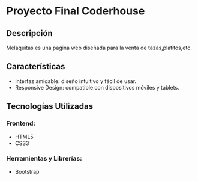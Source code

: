 <h1> Proyecto Final Coderhouse</h1>

<h2> Descripción </h2>
<p> Melaquitas es una pagina web diseñada para la venta de tazas,platitos,etc.</p>

<h2> Características </h2>
<ul>
  <li>Interfaz amigable: diseño intuitivo y fácil de usar.</li>
  <li>Responsive Design: compatible con dispositivos móviles y tablets.</li>
</ul>

<h2> Tecnologías Utilizadas </h2>
<h3>Frontend:</h3>
<ul>
  <li>HTML5</li>
  <li>CSS3</li>
</ul>

<h3>Herramientas y Librerías:</h3>
<ul>
  <li>Bootstrap</li>
</ul>

